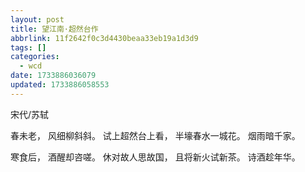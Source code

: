 ```yaml
---
layout: post
title: 望江南·超然台作
abbrlink: 11f2642f0c3d4430beaa33eb19a1d3d9
tags: []
categories:
  - wcd
date: 1733886036079
updated: 1733886058553
---
```


宋代/苏轼

春未老，
风细柳斜斜。
试上超然台上看，
半壕春水一城花。
烟雨暗千家。

寒食后，
酒醒却咨嗟。
休对故人思故国，
且将新火试新茶。
诗酒趁年华。
